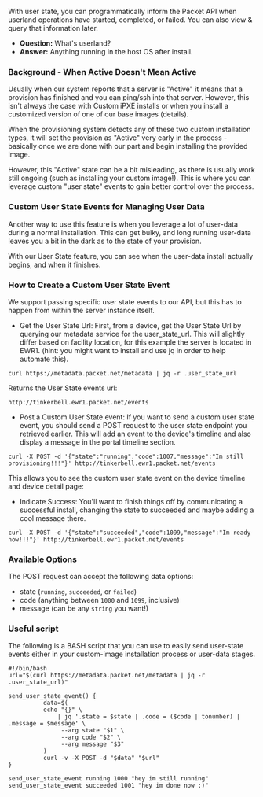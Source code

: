 <!--
<meta>
{
    "title":"User State",
    "description":"Leverage 'user state' options to inform the Packet API about custom provisioning events.",
    "tag":["user", "state", "timeline", "events"]
}
</meta>
-->
With user state, you can programmatically inform the Packet API when userland operations have started, completed, or failed.  You can also view & query that information later.  

* __Question:__ What's userland?
* __Answer:__ Anything running in the host OS after install.

### Background - When Active Doesn't Mean Active
Usually when our system reports that a server is "Active" it means that a provision has finished and you can ping/ssh into that server.  However, this isn't always the case with Custom iPXE installs or when you install a customized version of one of our base images (details).

When the provisioning system detects any of these two custom installation types, it will set the provision as "Active" very early in the process - basically once we are done with our part and begin installing the provided image.  

However, this "Active" state can be a bit misleading, as there is usually work still ongoing (such as installing your custom image!). This is where you can leverage custom "user state" events to gain better control over the process.

### Custom User State Events for Managing User Data
Another way to use this feature is when you leverage a lot of user-data during a normal installation. This can get bulky, and long running user-data leaves you a bit in the dark as to the state of your provision.

With our User State feature, you can see when the user-data install actually begins, and when it finishes.  

### How to Create a Custom User State Event
We support passing specific user state events to our API, but this has to happen from within the server instance itself.    

* Get the User State Url: First, from a device, get the User State Url by querying our metadata service for the user_state_url. This will slightly differ based on facility location, for this example the server is located in EWR1.  (hint: you might want to install and use jq in order to help automate this).  

```
curl https://metadata.packet.net/metadata | jq -r .user_state_url
```
Returns the User State events url:
```
http://tinkerbell.ewr1.packet.net/events
```

* Post a Custom User State event: If you want to send a custom user state event, you should send a POST request to the user state endpoint you retrieved earlier. This will add an event to the device's timeline and also display a message in the portal timeline section.  
```
curl -X POST -d '{"state":"running","code":1007,"message":"Im still provisioning!!!"}' http://tinkerbell.ewr1.packet.net/events
```
This allows you to see the custom user state event on the device timeline and device detail page:

* Indicate Success: You'll want to finish things off by communicating a successful install, changing the state to succeeded and maybe adding a cool message there.  
```
curl -X POST -d '{"state":"succeeded","code":1099,"message":"Im ready now!!!"}' http://tinkerbell.ewr1.packet.net/events
```

### Available Options
The POST request can accept the following data options:

* state (`running`, `succeeded`, or `failed`)
* code (anything between `1000` and `1099`, inclusive)
* message (can be any `string` you want!)


### Useful script

The following is a BASH script that you can use to easily send user-state events either in your custom-image installation process or user-data stages.

```
#!/bin/bash
url="$(curl https://metadata.packet.net/metadata | jq -r .user_state_url)"

send_user_state_event() {
          data=$(
          echo "{}" \
              | jq '.state = $state | .code = ($code | tonumber) | .message = $message' \
               --arg state "$1" \
               --arg code "$2" \
               --arg message "$3"
          )
          curl -v -X POST -d "$data" "$url"
}

send_user_state_event running 1000 "hey im still running"
send_user_state_event succeeded 1001 "hey im done now :)"
```
